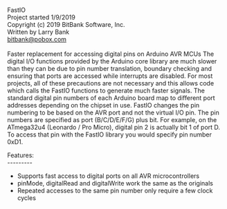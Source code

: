 FastIO<br>
Project started 1/9/2019<br>
Copyright (c) 2019 BitBank Software, Inc.<br>
Written by Larry Bank<br>
bitbank@pobox.com<br>
<br>
Faster replacement for accessing digital pins on Arduino AVR MCUs
The digital I/O functions provided by the Arduino core library are much
slower than they can be due to pin number translation, boundary checking
and ensuring that ports are accessed while interrupts are disabled. For
most projects, all of these precautions are not necessary and this allows
code which calls the FastIO functions to generate much faster signals.
The standard digital pin numbers of each Arduino board map to different
port addresses depending on the chipset in use. FastIO changes the pin
numbering to be based on the AVR port and not the virtual I/O pin.
The pin numbers are specified as port (B/C/D/E/F/G) plus bit.
For example, on the ATmega32u4 (Leonardo / Pro Micro), digital pin 2
is actually bit 1 of port D. To access that pin with the FastIO library
you would specify pin number 0xD1.<br>

Features:<br>
---------<br>
- Supports fast access to digital ports on all AVR microcontrollers<br>
- pinMode, digitalRead and digitalWrite work the same as the originals<br>
- Repeated accesses to the same pin number only require a few clock cycles<br>
<br>

